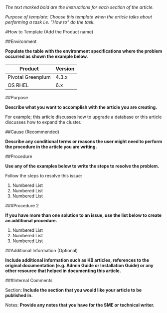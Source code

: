 *The text marked bold are the instructions for each section of the article.*

*Purpose of template: Choose this template when the article talks about performing a task i.e. "How to" do the task.*

#How to Template (Add the Product name)

##Environment

**Populate the table with the environment specifications where the problem occurred as shown the example below.**

Product |	Version
--------|---------
Pivotal Greenplum | 4.3.x
OS	RHEL | 6.x

##Purpose

**Describe what you want to accomplish with the article you are creating.** 

For example; this article discusses how to upgrade a database or this article discusses how to expand the cluster. 

##Cause (Recommended)

**Describe any conditional terms or reasons the user might need to perform the procedure in the article you are writing.** 

##Procedure

**Use any of the examples below to write the steps to resolve the problem.**

Follow the steps to resolve this issue:

1.	Numbered List
2.	Numbered List
3.	Numbered List

###Procedure 2

**If you have more than one solution to an issue, use the list below to create an additional procedure.**

1.	Numbered List
2.	Numbered List
3.	Numbered List

##Additional Information (Optional)

**Include additional information such as KB articles, references to the original documentation (e.g. Admin Guide or Installation Guide) or any other resource that helped in documenting this article.** 

###Internal Comments 

Section: **Include the section that you would like your article to be published in.**

Notes: **Provide any notes that you have for the SME or technical writer.**


